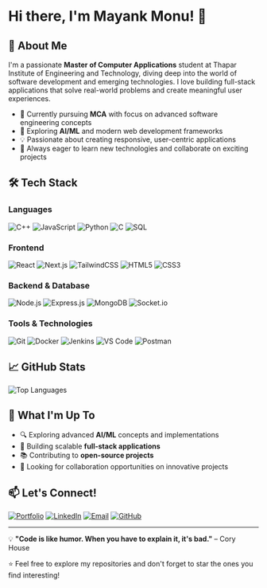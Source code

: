 # Hi there, I'm Mayank Monu! 👋

## 🚀 About Me

I'm a passionate **Master of Computer Applications** student at Thapar Institute of Engineering and Technology, diving deep into the world of software development and emerging technologies. I love building full-stack applications that solve real-world problems and create meaningful user experiences.

- 🔭 Currently pursuing **MCA** with focus on advanced software engineering concepts
- 🌱 Exploring **AI/ML** and modern web development frameworks
- 💡 Passionate about creating responsive, user-centric applications
- 🎯 Always eager to learn new technologies and collaborate on exciting projects

## 🛠️ Tech Stack

### Languages
![C++](https://img.shields.io/badge/C++-00599C?style=for-the-badge&logo=cplusplus&logoColor=white)
![JavaScript](https://img.shields.io/badge/JavaScript-F7DF1E?style=for-the-badge&logo=javascript&logoColor=black)
![Python](https://img.shields.io/badge/Python-3776AB?style=for-the-badge&logo=python&logoColor=white)
![C](https://img.shields.io/badge/C-A8B9CC?style=for-the-badge&logo=c&logoColor=black)
![SQL](https://img.shields.io/badge/SQL-4479A1?style=for-the-badge&logo=mysql&logoColor=white)

### Frontend
![React](https://img.shields.io/badge/React-20232A?style=for-the-badge&logo=react&logoColor=61DAFB)
![Next.js](https://img.shields.io/badge/Next.js-000000?style=for-the-badge&logo=nextdotjs&logoColor=white)
![TailwindCSS](https://img.shields.io/badge/Tailwind_CSS-38B2AC?style=for-the-badge&logo=tailwind-css&logoColor=white)
![HTML5](https://img.shields.io/badge/HTML5-E34F26?style=for-the-badge&logo=html5&logoColor=white)
![CSS3](https://img.shields.io/badge/CSS3-1572B6?style=for-the-badge&logo=css3&logoColor=white)

### Backend & Database
![Node.js](https://img.shields.io/badge/Node.js-43853D?style=for-the-badge&logo=node.js&logoColor=white)
![Express.js](https://img.shields.io/badge/Express.js-404D59?style=for-the-badge&logo=express&logoColor=white)
![MongoDB](https://img.shields.io/badge/MongoDB-4EA94B?style=for-the-badge&logo=mongodb&logoColor=white)
![Socket.io](https://img.shields.io/badge/Socket.io-010101?style=for-the-badge&logo=socket.io&logoColor=white)

### Tools & Technologies
![Git](https://img.shields.io/badge/Git-F05032?style=for-the-badge&logo=git&logoColor=white)
![Docker](https://img.shields.io/badge/Docker-2496ED?style=for-the-badge&logo=docker&logoColor=white)
![Jenkins](https://img.shields.io/badge/Jenkins-D24939?style=for-the-badge&logo=jenkins&logoColor=white)
![VS Code](https://img.shields.io/badge/VS_Code-007ACC?style=for-the-badge&logo=visual-studio-code&logoColor=white)
![Postman](https://img.shields.io/badge/Postman-FF6C37?style=for-the-badge&logo=postman&logoColor=white)


## 📈 GitHub Stats


![Top Languages](https://github-readme-stats.vercel.app/api/top-langs/?username=Monu2310&layout=compact&theme=radical)


## 🌟 What I'm Up To

- 🔍 Exploring advanced **AI/ML** concepts and implementations
- 🚀 Building scalable **full-stack applications**
- 📚 Contributing to **open-source projects**
- 🤝 Looking for collaboration opportunities on innovative projects

## 📫 Let's Connect!

[![Portfolio](https://img.shields.io/badge/Portfolio-000000?style=for-the-badge&logo=About.me&logoColor=white)](https://portfolio-gold-theta-66.vercel.app/#)
[![LinkedIn](https://img.shields.io/badge/LinkedIn-0077B5?style=for-the-badge&logo=linkedin&logoColor=white)](https://www.linkedin.com/in/mayank-monu-aa2333231)
[![Email](https://img.shields.io/badge/Email-D14836?style=for-the-badge&logo=gmail&logoColor=white)](mailto:mayank.monu2310@gmail.com)
[![GitHub](https://img.shields.io/badge/GitHub-100000?style=for-the-badge&logo=github&logoColor=white)](https://github.com/Monu2310)

---

💡 **"Code is like humor. When you have to explain it, it's bad."** – Cory House

⭐ Feel free to explore my repositories and don't forget to star the ones you find interesting!

